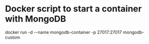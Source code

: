 # Docker script to start a container with MongoDB

docker run -d --name mongodb-container -p 27017:27017 mongodb-custom
